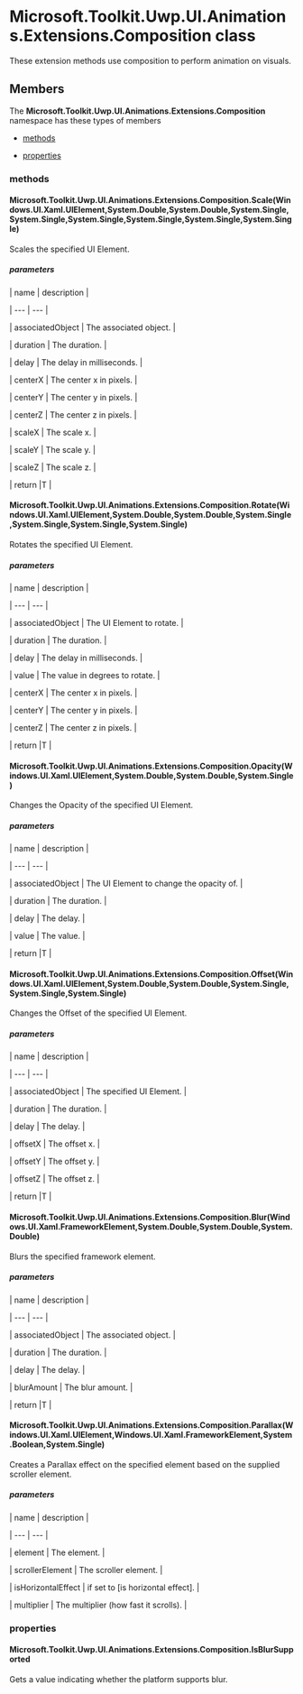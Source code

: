 
# Microsoft.Toolkit.Uwp.UI.Animations.Extensions.Composition class

These extension methods use composition to perform animation on visuals.

## Members

The **Microsoft.Toolkit.Uwp.UI.Animations.Extensions.Composition** namespace has these types of members

* [methods](#methods)

* [properties](#properties)

### methods

#### Microsoft.Toolkit.Uwp.UI.Animations.Extensions.Composition.Scale(Windows.UI.Xaml.UIElement,System.Double,System.Double,System.Single,System.Single,System.Single,System.Single,System.Single,System.Single)

Scales the specified UI Element.

##### parameters




| name | description |

| --- | --- |

| associatedObject | The associated object. |

| duration | The duration. |

| delay | The delay in milliseconds. |

| centerX | The center x in pixels. |

| centerY | The center y in pixels. |

| centerZ | The center z in pixels. |

| scaleX | The scale x. |

| scaleY | The scale y. |

| scaleZ | The scale z. |

| return |T |

#### Microsoft.Toolkit.Uwp.UI.Animations.Extensions.Composition.Rotate(Windows.UI.Xaml.UIElement,System.Double,System.Double,System.Single,System.Single,System.Single,System.Single)

Rotates the specified UI Element.

##### parameters




| name | description |

| --- | --- |

| associatedObject | The UI Element to rotate. |

| duration | The duration. |

| delay | The delay in milliseconds. |

| value | The value in degrees to rotate. |

| centerX | The center x in pixels. |

| centerY | The center y in pixels. |

| centerZ | The center z in pixels. |

| return |T |

#### Microsoft.Toolkit.Uwp.UI.Animations.Extensions.Composition.Opacity(Windows.UI.Xaml.UIElement,System.Double,System.Double,System.Single)

Changes the Opacity of the specified UI Element.

##### parameters




| name | description |

| --- | --- |

| associatedObject | The UI Element to change the opacity of. |

| duration | The duration. |

| delay | The delay. |

| value | The value. |

| return |T |

#### Microsoft.Toolkit.Uwp.UI.Animations.Extensions.Composition.Offset(Windows.UI.Xaml.UIElement,System.Double,System.Double,System.Single,System.Single,System.Single)

Changes the Offset of the specified UI Element.

##### parameters




| name | description |

| --- | --- |

| associatedObject | The specified UI Element. |

| duration | The duration. |

| delay | The delay. |

| offsetX | The offset x. |

| offsetY | The offset y. |

| offsetZ | The offset z. |

| return |T |

#### Microsoft.Toolkit.Uwp.UI.Animations.Extensions.Composition.Blur(Windows.UI.Xaml.FrameworkElement,System.Double,System.Double,System.Double)

Blurs the specified framework element.

##### parameters




| name | description |

| --- | --- |

| associatedObject | The associated object. |

| duration | The duration. |

| delay | The delay. |

| blurAmount | The blur amount. |

| return |T |

#### Microsoft.Toolkit.Uwp.UI.Animations.Extensions.Composition.Parallax(Windows.UI.Xaml.UIElement,Windows.UI.Xaml.FrameworkElement,System.Boolean,System.Single)

Creates a Parallax effect on the specified element based on the supplied scroller element.

##### parameters




| name | description |

| --- | --- |

| element | The element. |

| scrollerElement | The scroller element. |

| isHorizontalEffect | if set to  [is horizontal effect]. |

| multiplier | The multiplier (how fast it scrolls). |

### properties

#### Microsoft.Toolkit.Uwp.UI.Animations.Extensions.Composition.IsBlurSupported

Gets a value indicating whether the platform supports blur.
